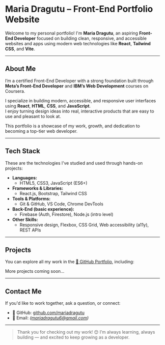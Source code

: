 # Maria Dragutu – Front-End Portfolio Website

Welcome to my personal portfolio! I'm **Maria Dragutu**, an aspiring **Front-End Developer** focused on building clean, responsive, and accessible websites and apps using modern web technologies like **React**, **Tailwind CSS**, and **Vite**.

---

## About Me

I’m a certified Front-End Developer with a strong foundation built through **Meta’s Front-End Developer** and **IBM’s Web Development** courses on Coursera.

I specialize in building modern, accessible, and responsive user interfaces using **React**, **HTML**, **CSS**, and **JavaScript**.  
I enjoy turning design ideas into real, interactive products that are easy to use and pleasant to look at.

This portfolio is a showcase of my work, growth, and dedication to becoming a top-tier web developer.

---

## Tech Stack

These are the technologies I've studied and used through hands-on projects:

- **Languages:**
  - HTML5, CSS3, JavaScript (ES6+)
- **Frameworks & Libraries:**
  - React.js, Bootstrap, Tailwind CSS
- **Tools & Platforms:**
  - Git & GitHub, VS Code, Chrome DevTools
- **Back-End (basic experience):**
  - Firebase (Auth, Firestore), Node.js (intro level)
- **Other Skills:**
  - Responsive design, Flexbox, CSS Grid, Web accessibility (a11y), REST APIs

---

## Projects

You can explore all my work in the [📂 GitHub Portfolio](https://github.com/mariadragutu?tab=repositories), including:

More projects coming soon...

---

## Contact Me

If you'd like to work together, ask a question, or connect:

- 💼 GitHub: [github.com/mariadragutu](https://github.com/mariadragutu)
- 📧 Email: _(mariadragutu6@gmail.com)_

---

> Thank you for checking out my work! 😊 I’m always learning, always building — and excited to keep growing as a developer.
